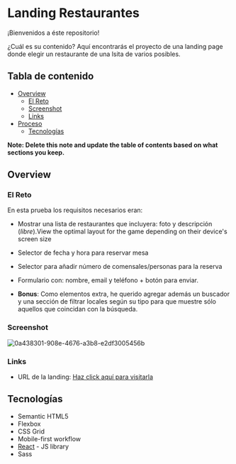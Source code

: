 # Landing Restaurantes

¡Bienvenidos a éste repositorio!

¿Cuál es su contenido? Aquí encontrarás el proyecto de una landing page donde elegir un restaurante de una lsita de varios posibles.


## Tabla de contenido

- [Overview](#overview)
  - [El Reto](#the-challenge)
  - [Screenshot](#screenshot)
  - [Links](#links)
- [Proceso](#my-process)
  - [Tecnologías](#built-with)

**Note: Delete this note and update the table of contents based on what sections you keep.**

## Overview

### El Reto

En esta prueba los requisitos necesarios eran:

- Mostrar una lista de restaurantes que incluyera: foto y descripción (_libre_).View the optimal layout for the game depending on their device's screen size
- Selector de fecha y hora para reservar mesa
- Selector para añadir número de comensales/personas para la reserva
- Formulario con: nombre, email y teléfono + botón para enviar.

- **Bonus**: Como elementos extra, he querido agregar además un buscador y una sección de filtrar locales según su tipo para que muestre sólo aquellos que coincidan con la búsqueda.

### Screenshot

![0a438301-908e-4676-a3b8-e2df3005456b](https://github.com/PatriPatuco/restaurant-finder/assets/112122459/72224a71-3bca-495c-a349-8bebb662d927)

### Links
- URL de la landing: [Haz click aquí para visitarla](https://patripatuco.github.io/restaurant-finder/)

## Tecnologías

- Semantic HTML5
- Flexbox
- CSS Grid
- Mobile-first workflow
- [React](https://reactjs.org/) - JS library
- Sass
